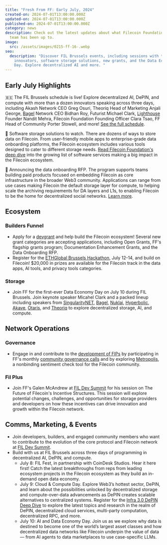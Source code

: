 ```yaml
---
title: "Fresh From FF: Early July, 2024"
created-on: 2024-07-01T13:00:00.000Z
updated-on: 2024-07-01T13:00:00.000Z
published-on: 2024-07-01T13:00:00.000Z
category: news
description: Check out the latest updates about what Filecoin Foundation
  team has been up to.
image:
  src: /assets/images/0215-ff-16-.webp
seo:
  description: "Discover FIL Brussels events, including sessions with top
    innovators, software storage solutions, new grants, and the Data Economy
    Day. Explore decentralized AI and more. "
---
```


## Early July Highlights

🇧🇪 The FIL Brussels schedule is live! Explore decentralized AI, DePIN, and compute with more than a dozen innovators speaking across three days, including Akash Network CEO Greg Osuri, Theoriq Head of Marketing Anjali George, [Bagel](/ecosystem-explorer/bagel) Network CEO Bidhan Roy, Futurist Michael Clark, [Lighthouse](/ecosystem-explorer/lighthouse) Founder Nandit Mehra, Filecoin Foundation Founding Officer Clara Tsao, FF Head of Community Porter Stowell, and more! [See the full schedule](/events/fil-brussels).

💾 Software storage solutions to watch. There are dozens of ways to store data on Filecoin. From user-friendly mobile apps to enterprise-grade data onboarding platforms, the Filecoin ecosystem includes various tools designed to cater to different storage needs. [Read Filecoin Foundation's deep dive](/blog/signal-spotlights-software-storage-solutions-built-on-filecoin-to-watch) into the growing list of software services making a big impact in the Filecoin ecosystem.

📣 Announcing the data onboarding RFP. The program supports teams building paid products focused on embedding Filecoin as core infrastructure in the broader Web3 community. Applications can range from use cases making Filecoin the default storage layer for compute, to helping scale the archiving requirements for DA layers and L1s, to enabling Filecoin to be the home for decentralized social networks. [Learn more](https://github.com/filecoin-project/devgrants/blob/master/Archive/Data-Onboarding.md).

## Ecosystem

### Builders Funnel

- Apply for a [devgrant](https://github.com/filecoin-project/devgrants/tree/master) and help build the Filecoin ecosystem! Several new grant categories are accepting applications, including Open Grants, FF's flagship grants program; Documentation Enhancement Grants, and the Data Onboarding RFP.
- Register for the [ETHGlobal Brussels Hackathon](https://ethglobal.com/events/brussels), July 12-14, and build on Filecoin! $20,000 in prizes are available for the Filecoin track in the data apps, AI tools, and privacy tools categories.

### Storage

- Join FF for the first-ever Data Economy Day on July 10 during FIL Brussels. Join keynote speaker Micahel Clark and a packed lineup including speakers from [SingularityNET](https://nl.linkedin.com/company/singularitynet?trk=public_post-text), [Bagel](/ecosystem-explorer/bagel), [Nuklai](/ecosystem-explorer/nuklai), [Hyperbolic](https://www.linkedin.com/company/hyperbolic-labs), [Akave](/ecosystem-explorer/akave), [Otaris](https://www.linkedin.com/company/otaris), and [Theoriq](https://www.linkedin.com/company/theoriqai) to explore decentralized storage, AI, and compute.

## Network Operations

### Governance

- Engage in and contribute to the [development of FIPs](https://github.com/filecoin-project/FIPs/discussions) by participating in FF's monthly [community governance calls](https://calendar.google.com/calendar/embed?src=c_909343f97c15e8f23dda6e2612e62fcdee14bceabd8869abe4a52d793bf42b98%40group.calendar.google.com&ctz=America%2FToronto) and by exploring [Metropolis](https://poll.fil.org/dashboard), a nonbinding sentiment check tool for the Filecoin community.

### Fil Plus

- Join FF's Galen McAndrew at [FIL Dev Summit](https://www.fildev.io/) for his session on The Future of Filecoin's Incentive Structures. This session will explore potential changes, challenges, and opportunities for storage providers and developers on how these incentives can drive innovation and growth within the Filecoin network.

## Comms, Marketing, & Events

- Join developers, builders, and engaged community members who want to contribute to the evolution of the core protocol and Filecoin network at [FIL Dev Summit](https://www.fildev.io/FDS-4).
- Build with us at FIL Brussels across three days of programming in decentralized AI, DePIN, and compute.
  - July 8: FIL Fest, in partnership with CoinDesk Studios. Hear it here first! Catch the latest breakthroughs from reps from leading ecosystem projects in the Filecoin ecosystem as they build an in-demand open data economy.
  - July 9: Cloud & Compute Day. Explore Web3’s hottest sector, DePIN, and learn about the possibilities unlocked by decentralized storage and compute-over-data advancements as DePIN creates scalable alternatives to centralized systems. Register for the [Infra 3.0 DePIN Deep Dive](https://lu.ma/cgi2nejb) to explore the latest topics and research in the realm of DePIN, decentralized cloud services, multi-party computation, decentralized RPC, and more.
  - July 10: AI and Data Economy Day. Join us as we explore why data is destined to become one of the world’s largest asset classes and how decentralized data networks like Filecoin underpin the value of data — from AI agents to data marketplaces to use case-specific LLMs.
